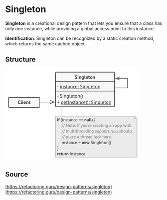 # Singleton

__Singleton__ is a creational design pattern that lets you ensure that a class has only one instance, 
while providing a global access point to this instance.

__Identification__: Singleton can be recognized by a static creation method, which returns the same cached object.

## Structure

![Structure](/public/assets/Pattern/Creational/Singleton/structure.png)

## Source

[https://refactoring.guru/design-patterns/singleton](https://refactoring.guru/design-patterns/singleton)
